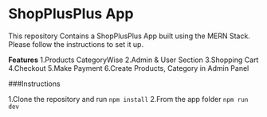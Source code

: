 # ShopPlusPlus App 
This repository Contains a ShopPlusPlus App built using the MERN Stack. Please follow the instructions to set it up.


**Features**
1.Products CategoryWise
2.Admin & User Section
3.Shopping Cart
4.Checkout
5.Make Payment
6.Create Products, Category in Admin Panel

###Instructions

1.Clone the repository and run ``npm install``
2.From the app folder ``npm run dev``

